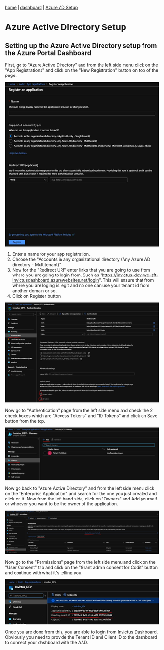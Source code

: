 [home](../README.md) | [dashboard](dashboard.md) | [Azure AD Setup](azureADSetup.md)

# Azure Active Directory Setup

## Setting up the Azure Active Directory setup from the Azure Portal Dashboard 

First, go to "Azure Active Directory" and from the left side menu click on the "App Registrations" and click on the "New Registration" button on top of the page. 

![Create new app registration](../images/dashboard/azuread1.jpg)

1. Enter a name for your app registration.
2. Choose the "Accounts in any organizational directory (Any Azure AD directory - Multitenant)".
3. Now for the "Redirect URI" enter links that you are going to use from where you are going to login from. Such as "https://invictus-dev-we-sft-invictusdashboard.azurewebsites.net/login". This will ensure that from where you are loging is legit and no one can use your tenant id from another domain or so.
4. Click on Register button.

![Access Tokens and ID Tokens ](../images/dashboard/azuread2.jpg)

Now go to "Authentication" page from the left side menu and check the 2 check boxes which are "Access Tokens" and "ID Tokens" and click on Save button from the top.

![Create owner](../images/dashboard/azuread3.jpg)

Now go back to "Azure Active Directory" and from the left side menu click on the "Enterprise Application" and search for the one you just created and click on it. Now from the left hand side, click on "Owners" and Add yourself or whoever you want to be the owner of the application.

![Grant permissions to users logging in](../images/dashboard/azuread4.jpg)

Now go to the "Permissions" page from the left side menu and click on the "User Consent" tab and click on the "Grant admin consent for Codit" button and continue with what it's telling you.

![Client ID and Tenant ID](../images/dashboard/azuread5.jpg)

Once you are done from this, you are able to login from Invictus Dashboard. Obviously you need to provide the Tenant ID and Client ID to the dashboard to connect your dashboard with the AAD.